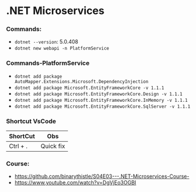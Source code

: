 # .NET Microservices

### Commands:

* `dotnet --version`: 5.0.408
* `dotnet new webapi -n PlatformService`

### Commands-PlatformService
* `dotnet add package AutoMapper.Extensions.Microsoft.DependencyInjection`
* `dotnet add package Microsoft.EntityFrameworkCore -v 1.1.1`
* `dotnet add package Microsoft.EntityFrameworkCore.Design -v 1.1.1`
* `dotnet add package Microsoft.EntityFrameworkCore.InMemory -v 1.1.1`
* `dotnet add package Microsoft.EntityFrameworkCore.SqlServer -v 1.1.1`


### Shortcut VsCode
| ShortCut | Obs |
|-|-
|Ctrl + .|Quick fix |

### Course:
* https://github.com/binarythistle/S04E03---.NET-Microservices-Course-
* https://www.youtube.com/watch?v=DgVjEo3OGBI